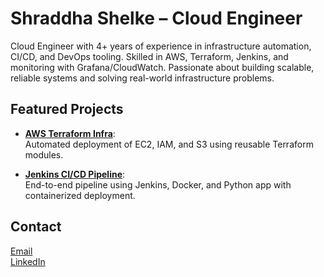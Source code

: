 #  Shraddha Shelke – Cloud Engineer

Cloud Engineer with 4+ years of experience in infrastructure automation, CI/CD, and DevOps tooling. Skilled in AWS, Terraform, Jenkins, and monitoring with Grafana/CloudWatch. Passionate about building scalable, reliable systems and solving real-world infrastructure problems.

##  Featured Projects

- [**AWS Terraform Infra**](https://github.com/shraddhaSshelke/aws-terraform-infra):  
  Automated deployment of EC2, IAM, and S3 using reusable Terraform modules.

- [**Jenkins CI/CD Pipeline**](https://github.com/shraddhaSshelke/jenkins-ci-cd-pipeline):  
  End-to-end pipeline using Jenkins, Docker, and Python app with containerized deployment.

##  Contact

 [Email](mailto:shelkeshraddha5@gmail.com)  
 [LinkedIn](https://linkedin.com/in/shraddha-shelke-6b40141b3/)
